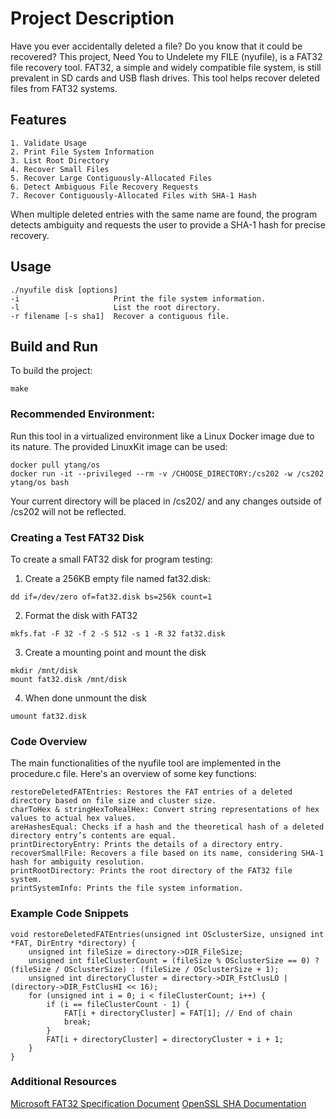 # Project Description

Have you ever accidentally deleted a file? Do you know that it could be recovered? This project, Need You to Undelete my FILE (nyufile), is a FAT32 file recovery tool. FAT32, a simple and widely compatible file system, is still prevalent in SD cards and USB flash drives. This tool helps recover deleted files from FAT32 systems.

## Features

    1. Validate Usage
    2. Print File System Information
    3. List Root Directory
    4. Recover Small Files
    5. Recover Large Contiguously-Allocated Files
    6. Detect Ambiguous File Recovery Requests
    7. Recover Contiguously-Allocated Files with SHA-1 Hash

When multiple deleted entries with the same name are found, the program detects ambiguity and requests the user to provide a SHA-1 hash for precise recovery.

## Usage
```
./nyufile disk [options]
-i                     Print the file system information.
-l                     List the root directory.
-r filename [-s sha1]  Recover a contiguous file.
```

## Build and Run

To build the project:
```
make
```

### Recommended Environment:
Run this tool in a virtualized environment like a Linux Docker image due to its nature. The provided LinuxKit image can be used:

```
docker pull ytang/os
docker run -it --privileged --rm -v /CHOOSE_DIRECTORY:/cs202 -w /cs202 ytang/os bash
```

Your current directory will be placed in /cs202/ and any changes outside of /cs202 will not be reflected.
### Creating a Test FAT32 Disk

To create a small FAT32 disk for program testing:

1. Create a 256KB empty file named fat32.disk:
```
dd if=/dev/zero of=fat32.disk bs=256k count=1
```

2. Format the disk with FAT32
```
mkfs.fat -F 32 -f 2 -S 512 -s 1 -R 32 fat32.disk
```

3. Create a mounting point and mount the disk
```
mkdir /mnt/disk
mount fat32.disk /mnt/disk
```
4. When done unmount the disk
```
umount fat32.disk
```

### Code Overview

The main functionalities of the nyufile tool are implemented in the procedure.c file. Here's an overview of some key functions:

    restoreDeletedFATEntries: Restores the FAT entries of a deleted directory based on file size and cluster size.
    charToHex & stringHexToRealHex: Convert string representations of hex values to actual hex values.
    areHashesEqual: Checks if a hash and the theoretical hash of a deleted directory entry’s contents are equal.
    printDirectoryEntry: Prints the details of a directory entry.
    recoverSmallFile: Recovers a file based on its name, considering SHA-1 hash for ambiguity resolution.
    printRootDirectory: Prints the root directory of the FAT32 file system.
    printSystemInfo: Prints the file system information.
### Example Code Snippets

```
void restoreDeletedFATEntries(unsigned int OSclusterSize, unsigned int *FAT, DirEntry *directory) {
    unsigned int fileSize = directory->DIR_FileSize;
    unsigned int fileClusterCount = (fileSize % OSclusterSize == 0) ? (fileSize / OSclusterSize) : (fileSize / OSclusterSize + 1);
    unsigned int directoryCluster = directory->DIR_FstClusLO | (directory->DIR_FstClusHI << 16);
    for (unsigned int i = 0; i < fileClusterCount; i++) {
        if (i == fileClusterCount - 1) {
            FAT[i + directoryCluster] = FAT[1]; // End of chain
            break;
        }
        FAT[i + directoryCluster] = directoryCluster + i + 1;
    }
}
```

### Additional Resources

[Microsoft FAT32 Specification Document](https://download.microsoft.com/download/1/6/1/161ba512-40e2-4cc9-843a-923143f3456c/fatgen103.doc)
[OpenSSL SHA Documentation](https://www.openssl.org/docs/man1.0.2/man3/sha.html)

